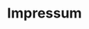 ---
title: "Impressum"
describtion: "Name: Niklas Schneeberger
Matrikelnummer: 21460
Wohnort: Hönower Str. 12
10218 Berlin
<br><br>
Erstmentor: Matthias Beyrow
Zweitmentorin: Christina Poth
<br><br>
Erklärung an Eides statt."
---